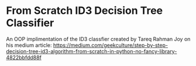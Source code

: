 # From Scratch ID3 Decision Tree Classifier

An OOP implimentation of the ID3 classfier created by Tareq Rahman Joy on his medium article: https://medium.com/geekculture/step-by-step-decision-tree-id3-algorithm-from-scratch-in-python-no-fancy-library-4822bbfdd88f

